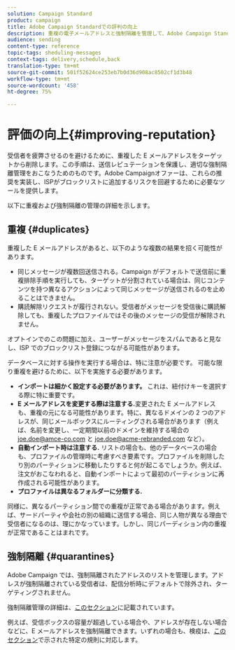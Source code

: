```yaml
---
solution: Campaign Standard
product: campaign
title: Adobe Campaign Standardでの評判の向上
description: 重複の電子メールアドレスと強制隔離を管理して、Adobe Campaign Standardでの評判を高める方法を学びます。
audience: sending
content-type: reference
topic-tags: sheduling-messages
context-tags: delivery,schedule,back
translation-type: tm+mt
source-git-commit: 501f52624ce253eb7b0d36d908ac8502cf1d3b48
workflow-type: tm+mt
source-wordcount: '458'
ht-degree: 75%

---
```



# 評価の向上{#improving-reputation}

受信者を疲弊させるのを避けるために、重複した E メールアドレスをターゲットから削除します。この手順は、送信レピュテーションを保護し、適切な強制隔離管理をおこなうためのものです。Adobe Campaignオファーは、これらの推奨を実装し、ISPがブロックリストに追加するリスクを回避するために必要なツールを提供します。

以下に重複および強制隔離の管理の詳細を示します。

## 重複 {#duplicates}

重複した E メールアドレスがあると、以下のような複数の結果を招く可能性があります。
* 同じメッセージが複数回送信される。Campaign がデフォルトで送信前に重複排除手順を実行しても、ターゲットが分割されている場合は、同じコンテンツを持つ異なるアクションによって同じメッセージが送信されるのを止めることはできません。
* 購読解除リクエストが履行されない。受信者がメッセージを受信後に購読解除しても、重複したプロファイルではその後のメッセージの受信が解除されません。

オプトインでのこの問題に加え、ユーザーがメッセージをスパムであると見なし、ISP でのブロックリスト登録につながる可能性があります。

データベースに対する操作を実行する場合は、特に注意が必要です。 可能な限り重複を避けるために、以下を実施する必要があります。
* **インポートは細かく設定する必要があります。** これは、紐付けキーを選択する際に特に重要です。
* **E メールアドレスを変更する際は注意する.**&#x200B;変更された E メールアドレスも、重複の元になる可能性があります。特に、異なるドメインの 2 つのアドレスが、同じメールボックスにルーティングされる場合があります（例えば、名前を変更し、一定期間以前のドメインを維持する場合の joe.doe@amce-co.com と joe.doe@acme-rebranded.com など）。
* **自動インポート時は注意する.** リストの場合も、他のデータベースの場合も、プロファイルの管理時に考慮すべき要素です。プロファイルを削除したり別のパーティションに移動したりすると何が起こるでしょうか。例えば、注文がおこなわれると、自動インポートによって最初のパーティションに再作成される可能性があります。
* **プロファイルは異なるフォルダーに分類する.**

同様に、異なるパーティション間での重複が正常である場合があります。例えば、サードパーティや会社の別の組織に送信する場合、同じ人物が異なる理由で受信者になるのは、理にかなっています。しかし、同じパーディション内の重複が正常であることはまれです。

## 強制隔離 {#quarantines}

Adobe Campaign では、強制隔離されたアドレスのリストを管理します。アドレスが強制隔離されている受信者は、配信分析時にデフォルトで除外され、ターゲティングされません。

強制隔離管理の詳細は、[このセクション](../../sending/using/understanding-quarantine-management.md)に記載されています。

例えば、受信ボックスの容量が超過している場合や、アドレスが存在しない場合などに、E メールアドレスを強制隔離できます。いずれの場合も、検疫は、[このセクション](../../sending/using/understanding-quarantine-management.md#conditions-for-sending-an-address-to-quarantine)で示された特定の規則に対応します。
